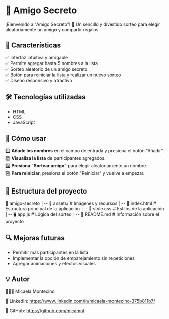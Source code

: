 # 🎁 Amigo Secreto

¡Bienvenido a "Amigo Secreto"! 🎉 Un sencillo y divertido sorteo para elegir aleatoriamente un amigo y compartir regalos.

## 📌 Características

✅ Interfaz intuitiva y amigable  
✅ Permite agregar hasta 5 nombres a la lista  
✅ Sorteo aleatorio de un amigo secreto  
✅ Botón para reiniciar la lista y realizar un nuevo sorteo  
✅ Diseño responsivo y atractivo  

## 🛠️ Tecnologías utilizadas

- HTML
- CSS 
- JavaScript 

## 🚀 Cómo usar

1️⃣ **Añade los nombres** en el campo de entrada y presiona el botón "Añadir".  
2️⃣ **Visualiza la lista** de participantes agregados.  
3️⃣ **Presiona "Sortear amigo"** para elegir aleatoriamente un nombre.  
4️⃣ **Para reiniciar**, presiona el botón "Reiniciar" y vuelve a empezar.  

## 📂 Estructura del proyecto
📂 amigo-secreto │-- 📂 assets/ # Imágenes y recursos │-- 📄 index.html # Estructura principal de la aplicación │-- 🎨 style.css # Estilos de la aplicación │-- 🖥️ app.js # Lógica del sorteo │-- 📜 README.md # Información sobre el proyecto

## 🔍 Mejoras futuras

- Permitir más participantes en la lista
- Implementar la opción de emparejamiento sin repeticiones
- Agregar animaciones y efectos visuales

## 💡 Autor

🙋🏻‍♀️ Micaela Montecino

🔗 LinkedIn: https://www.linkedin.com/in/micaela-montecino-375b811b7/

🐙 GitHub: https://github.com/micamnt
